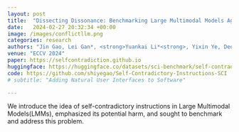 ```yaml
---
layout: post
title:  "Dissecting Dissonance: Benchmarking Large Multimodal Models Against Self-contradictory Instructions"
date:   2024-02-27 20:32:34 +00:00
image: /images/conflictllm.png
categories: research
authors: "Jin Gao, Lei Gan*, <strong>Yuankai Li*<strong>, Yixin Ye, Dequan Wang"
venue: "ECCV 2024"
paper: https://selfcontradiction.github.io
huggingface: https://huggingface.co/datasets/sci-benchmark/self-contradictory
code: https://github.com/shiyegao/Self-Contradictory-Instructions-SCI
# subtitle: "Adding Natural User Interfaces to Software"

---
```


We introduce the idea of self-contradictory instructions in Large Multimodal Models(LMMs), emphasized its potential harm, and sought to benchmark and address this problem.

<!-- With Stan Melax. We ran a Hand-On lab for  Intel's Perceptual Computing SDK at the Intel Development Forum 2013 in San Francisco. The focus was on building novel user interactions and working with 3D sensor data. -->

